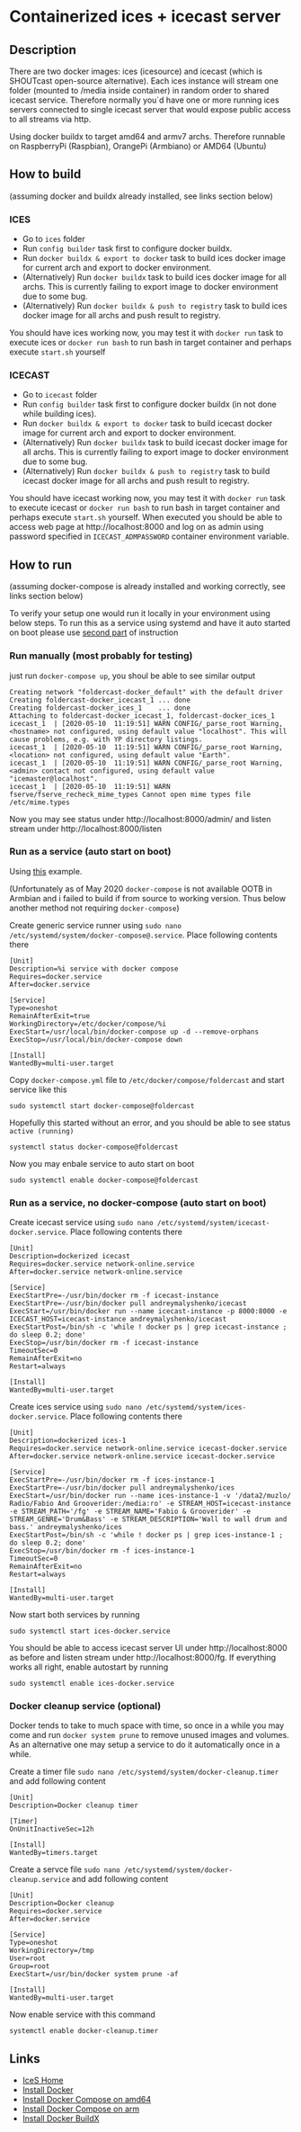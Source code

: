 # Containerized ices + icecast server

## Description

There are two docker images: ices (icesource) and icecast (which is SHOUTcast open-source alternative). Each ices instance will stream one folder (mounted to /media inside container) in random order to shared icecast service. Therefore normally you`d have one or more running ices servers connected to single icecast server that would expose public access to all streams via http.

Using docker buildx to target amd64 and armv7 archs. Therefore runnable on RaspberryPi (Raspbian), OrangePi (Armbiano) or AMD64 (Ubuntu)

## How to build

(assuming docker and buildx already installed, see links section below)

### ICES 

* Go to `ices` folder 
* Run `config builder` task first to configure docker buildx.
* Run `docker buildx & export to docker` task to build ices docker image for current arch and export to docker environment.
* (Alternatively) Run `docker buildx` task to build ices docker image for all archs. This is currently failing to export image to docker environment due to some bug.
* (Alternatively) Run `docker buildx & push to registry` task to build ices docker image for all archs and push result to registry.

You should have ices working now, you may test it with `docker run` task to execute ices or `docker run bash` to run bash in target container and perhaps execute `start.sh` yourself

### ICECAST

* Go to `icecast` folder 
* Run `config builder` task first to configure docker buildx (in not done while building ices).
* Run `docker buildx & export to docker` task to build icecast docker image for current arch and export to docker environment.
* (Alternatively) Run `docker buildx` task to build icecast docker image for all archs. This is currently failing to export image to docker environment due to some bug.
* (Alternatively) Run `docker buildx & push to registry` task to build icecast docker image for all archs and push result to registry.

You should have icecast working now, you may test it with `docker run` task to execute icecast or `docker run bash` to run bash in target container and perhaps execute `start.sh` yourself. When executed you should be able to access web page at http://localhost:8000 and log on as admin using password specified in `ICECAST_ADMPASSWORD` container environment variable.

## How to run

(assuming docker-compose is already installed and working correctly, see links section below)

To verify your setup one would run it locally in your environment using below steps. To run this as a service using systemd and have it auto started on boot please use [second part](#run-as-a-service-auto-start-on-boot) of instruction

### Run manually (most probably for testing)

just run `docker-compose up`, you shoul be able to see similar output
```
Creating network "foldercast-docker_default" with the default driver
Creating foldercast-docker_icecast_1 ... done
Creating foldercast-docker_ices_1    ... done
Attaching to foldercast-docker_icecast_1, foldercast-docker_ices_1
icecast_1  | [2020-05-10  11:19:51] WARN CONFIG/_parse_root Warning, <hostname> not configured, using default value "localhost". This will cause problems, e.g. with YP directory listings.
icecast_1  | [2020-05-10  11:19:51] WARN CONFIG/_parse_root Warning, <location> not configured, using default value "Earth".
icecast_1  | [2020-05-10  11:19:51] WARN CONFIG/_parse_root Warning, <admin> contact not configured, using default value "icemaster@localhost".
icecast_1  | [2020-05-10  11:19:51] WARN fserve/fserve_recheck_mime_types Cannot open mime types file /etc/mime.types
```

Now you may see status under http://localhost:8000/admin/ and listen stream under http://localhost:8000/listen

### Run as a service (auto start on boot)

Using [this](https://gist.github.com/mosquito/b23e1c1e5723a7fd9e6568e5cf91180f) example.

(Unfortunately as of May 2020 `docker-compose` is not available OOTB in Armbian and i failed to build if from source to working version. Thus below another method not requiring `docker-compose`)

Create generic service runner using `sudo nano /etc/systemd/system/docker-compose@.service`. Place following contents there
```
[Unit]
Description=%i service with docker compose
Requires=docker.service
After=docker.service

[Service]
Type=oneshot
RemainAfterExit=true
WorkingDirectory=/etc/docker/compose/%i
ExecStart=/usr/local/bin/docker-compose up -d --remove-orphans
ExecStop=/usr/local/bin/docker-compose down

[Install]
WantedBy=multi-user.target
```

Copy `docker-compose.yml` file to `/etc/docker/compose/foldercast` and start service like this
```
sudo systemctl start docker-compose@foldercast 
```
Hopefully this started without an error, and you should be able to see status `active (running)` 
```
systemctl status docker-compose@foldercast 
```
Now you may enbale service to auto start on boot 
```
sudo systemctl enable docker-compose@foldercast 
```

### Run as a service, no docker-compose (auto start on boot)

Create icecast service using `sudo nano /etc/systemd/system/icecast-docker.service`. Place following contents there
```
[Unit]
Description=dockerized icecast
Requires=docker.service network-online.service
After=docker.service network-online.service

[Service]
ExecStartPre=-/usr/bin/docker rm -f icecast-instance
ExecStartPre=-/usr/bin/docker pull andreymalyshenko/icecast
ExecStart=/usr/bin/docker run --name icecast-instance -p 8000:8000 -e ICECAST_HOST=icecast-instance andreymalyshenko/icecast
ExecStartPost=/bin/sh -c 'while ! docker ps | grep icecast-instance ; do sleep 0.2; done'
ExecStop=/usr/bin/docker rm -f icecast-instance
TimeoutSec=0
RemainAfterExit=no
Restart=always

[Install]
WantedBy=multi-user.target
```

Create ices service using `sudo nano /etc/systemd/system/ices-docker.service`. Place following contents there
```
[Unit]
Description=dockerized ices-1
Requires=docker.service network-online.service icecast-docker.service
After=docker.service network-online.service icecast-docker.service

[Service]
ExecStartPre=-/usr/bin/docker rm -f ices-instance-1
ExecStartPre=-/usr/bin/docker pull andreymalyshenko/ices
ExecStart=/usr/bin/docker run --name ices-instance-1 -v '/data2/muzlo/ Radio/Fabio And Grooverider:/media:ro' -e STREAM_HOST=icecast-instance -e STREAM_PATH='/fg' -e STREAM_NAME='Fabio & Grooverider' -e STREAM_GENRE='Drum&Bass' -e STREAM_DESCRIPTION='Wall to wall drum and bass.' andreymalyshenko/ices
ExecStartPost=/bin/sh -c 'while ! docker ps | grep ices-instance-1 ; do sleep 0.2; done'
ExecStop=/usr/bin/docker rm -f ices-instance-1
TimeoutSec=0
RemainAfterExit=no
Restart=always

[Install]
WantedBy=multi-user.target

```

Now start both services by running 
```
sudo systemctl start ices-docker.service
```

You should be able to access icecast server UI under http://localhost:8000 as before and listen stream under http://localhost:8000/fg. If everything works all right, enable autostart by running
```
sudo systemctl enable ices-docker.service
```

### Docker cleanup service (optional)

Docker tends to take to much space with time, so once in a while you may come and run `docker system prune` to remove unused images and volumes. As an alternative one may setup a service to do it automatically once in a while.

Create a timer file `sudo nano /etc/systemd/system/docker-cleanup.timer` and add following content
```
[Unit]
Description=Docker cleanup timer

[Timer]
OnUnitInactiveSec=12h

[Install]
WantedBy=timers.target
```

Create a servce file `sudo nano /etc/systemd/system/docker-cleanup.service` and add following content
```
[Unit]
Description=Docker cleanup
Requires=docker.service
After=docker.service

[Service]
Type=oneshot
WorkingDirectory=/tmp
User=root
Group=root
ExecStart=/usr/bin/docker system prune -af

[Install]
WantedBy=multi-user.target
```

Now enable service with this command
```
systemctl enable docker-cleanup.timer
```

## Links
* [IceS Home](https://xiph.org/)
* [Install Docker](https://docs.docker.com/engine/install/ubuntu/)
* [Install Docker Compose on amd64](https://docs.docker.com/compose/install/)
* [Install Docker Compose on arm](https://www.berthon.eu/2019/revisiting-getting-docker-compose-on-raspberry-pi-arm-the-easy-way/)
* [Install Docker BuildX](https://github.com/docker/buildx/)
